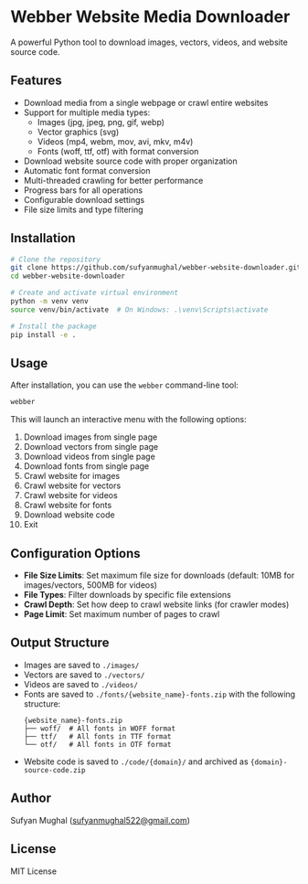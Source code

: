 # Webber Website Media Downloader

A powerful Python tool to download images, vectors, videos, and website source code.

## Features

- Download media from a single webpage or crawl entire websites
- Support for multiple media types:
  - Images (jpg, jpeg, png, gif, webp)
  - Vector graphics (svg)
  - Videos (mp4, webm, mov, avi, mkv, m4v)
  - Fonts (woff, ttf, otf) with format conversion
- Download website source code with proper organization
- Automatic font format conversion
- Multi-threaded crawling for better performance
- Progress bars for all operations
- Configurable download settings
- File size limits and type filtering

## Installation

```bash
# Clone the repository
git clone https://github.com/sufyanmughal/webber-website-downloader.git
cd webber-website-downloader

# Create and activate virtual environment
python -m venv venv
source venv/bin/activate  # On Windows: .\venv\Scripts\activate

# Install the package
pip install -e .
```

## Usage

After installation, you can use the `webber` command-line tool:

```bash
webber
```

This will launch an interactive menu with the following options:

1. Download images from single page
2. Download vectors from single page
3. Download videos from single page
4. Download fonts from single page
5. Crawl website for images
6. Crawl website for vectors
7. Crawl website for videos
8. Crawl website for fonts
9. Download website code
10. Exit

## Configuration Options

- **File Size Limits**: Set maximum file size for downloads (default: 10MB for images/vectors, 500MB for videos)
- **File Types**: Filter downloads by specific file extensions
- **Crawl Depth**: Set how deep to crawl website links (for crawler modes)
- **Page Limit**: Set maximum number of pages to crawl

## Output Structure

- Images are saved to `./images/`
- Vectors are saved to `./vectors/`
- Videos are saved to `./videos/`
- Fonts are saved to `./fonts/{website_name}-fonts.zip` with the following structure:
  ```
  {website_name}-fonts.zip
  ├── woff/  # All fonts in WOFF format
  ├── ttf/   # All fonts in TTF format
  └── otf/   # All fonts in OTF format
  ```
- Website code is saved to `./code/{domain}/` and archived as `{domain}-source-code.zip`

## Author

Sufyan Mughal (sufyanmughal522@gmail.com)

## License

MIT License
